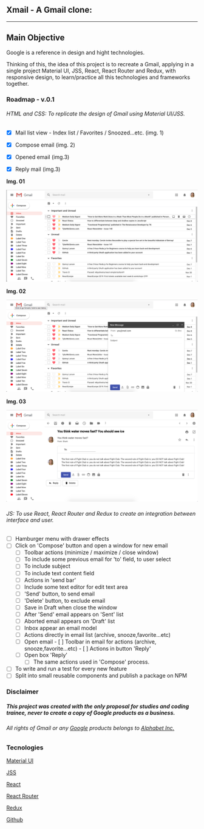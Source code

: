 ## Xmail - A Gmail clone:

***

## Main Objective

Google is a reference in design and hight technologies.

Thinking of this, the idea of this project is to recreate a Gmail, applying in a single project Material UI, JSS, React, React Router and Redux, with responsive design, to learn/practice all this technologies and frameworks together.

### Roadmap - v.0.1

###### HTML and CSS: To replicate the design of Gmail using Material UI/JSS.

- [x]  Mail list view - Index list / Favorites / Snoozed...etc. (img. 1)

- [x]  Compose email (img. 2)

- [x]  Opened email (img.3)

- [x]  Reply mail (img.3)

**Img. 01**

![List Emails](./screens/img01.png)

**Img. 02**

![Email Compose](./screens/img02.png)

**Img. 03**

![Opened Email](./screens/img03.png)


###### JS: To use React, React Router and Redux to create an integration between interface and user.

- [ ]  Hamburger menu with drawer effects
- [ ]  Click on 'Compose' button and open a window for new email  
    - [ ]  Toolbar actions (minimize / maximize / close window)
    - [ ]  To include some previous email for 'to' field, to user select
    - [ ]  To include subject
    - [ ]  To include text content field
    - [ ]  Actions in 'send bar'
      - [ ]  Include some text editor for edit text area
      - [ ]  'Send' button, to send email    
      - [ ]  'Delete' button, to exclude email
      - [ ]  Save in Draft when close the window
    - [ ]  After 'Send' email appears on 'Sent' list
    - [ ]  Aborted email appears on 'Draft' list
    - [ ]  Inbox appear an email model  
      - [ ]  Actions directly in email list (archive, snooze,favorite...etc)
      - [ ]  Open email
        - [ ]  Toolbar in email for actions (archive, snooze,favorite...etc)
        - [ ]  Actions in button 'Reply'
      - [ ]  Open box 'Reply'
          - [ ]  The same actions used in 'Compose' process.
- [ ]  To write and run a test for every new feature
- [ ]  Split into small reusable components and publish a package on NPM

### Disclaimer

##### This project was created with the only proposal for studies and coding trainee, never to create a copy of Google products as a business.

###### All rights of Gmail or any [Google](goole.com) products belongs to [Alphabet Inc.](https://abc.xyz/)

### Tecnologies

[Material UI](material-ui.com)

[JSS](cssinjs.org)

[React](reactjs.org)

[React Router](reacttraining.com/react-router/)

[Redux](redux.js.org)

[Github](github.com)

